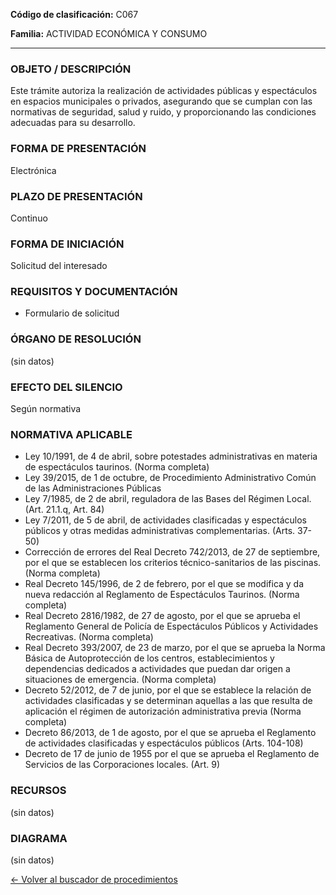
**Código de clasificación:** C067

**Familia:** ACTIVIDAD ECONÓMICA Y CONSUMO

---

### OBJETO / DESCRIPCIÓN

Este trámite autoriza la realización de actividades públicas y espectáculos en espacios municipales o privados, asegurando que se cumplan con las normativas de seguridad, salud y ruido, y proporcionando las condiciones adecuadas para su desarrollo.

### FORMA DE PRESENTACIÓN

Electrónica

### PLAZO DE PRESENTACIÓN

Continuo

### FORMA DE INICIACIÓN

Solicitud del interesado

### REQUISITOS Y DOCUMENTACIÓN

- Formulario de solicitud

### ÓRGANO DE RESOLUCIÓN

(sin datos)

### EFECTO DEL SILENCIO

Según normativa

### NORMATIVA APLICABLE

- Ley 10/1991, de 4 de abril, sobre potestades administrativas en materia de espectáculos taurinos. (Norma completa)
- Ley 39/2015, de 1 de octubre, de Procedimiento Administrativo Común de las Administraciones Públicas 
- Ley 7/1985, de 2 de abril, reguladora de las Bases del Régimen Local. (Art. 21.1.q, Art. 84)
- Ley 7/2011, de 5 de abril, de actividades clasificadas y espectáculos públicos y otras medidas administrativas complementarias. (Arts. 37-50)
- Corrección de errores del Real Decreto 742/2013, de 27 de septiembre, por el que se establecen los criterios técnico-sanitarios de las piscinas. (Norma completa)
- Real Decreto 145/1996, de 2 de febrero, por el que se modifica y da nueva redacción al Reglamento de Espectáculos Taurinos. (Norma completa)
- Real Decreto 2816/1982, de 27 de agosto, por el que se aprueba el Reglamento General de Policía de Espectáculos Públicos y Actividades Recreativas. (Norma completa)
- Real Decreto 393/2007, de 23 de marzo, por el que se aprueba la Norma Básica de Autoprotección de los centros, establecimientos y dependencias dedicados a actividades que puedan dar origen a situaciones de emergencia. (Norma completa)
- Decreto 52/2012, de 7 de junio, por el que se establece la relación de actividades clasificadas y se determinan aquellas a las que resulta de aplicación el régimen de autorización administrativa previa (Norma completa)
- Decreto 86/2013, de 1 de agosto, por el que se aprueba el Reglamento de actividades clasificadas y espectáculos públicos (Arts. 104-108)
- Decreto de 17 de junio de 1955 por el que se aprueba el Reglamento de Servicios de las Corporaciones locales. (Art. 9)

### RECURSOS

(sin datos)

### DIAGRAMA

(sin datos)

[← Volver al buscador de procedimientos](../buscador.md)